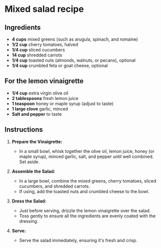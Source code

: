 # Mixed salad recipe


## Ingredients

- **4 cups** mixed greens (such as arugula, spinach, and romaine)
- **1/2 cup** cherry tomatoes, halved
- **1/4 cup** sliced cucumbers
- **14 cup** shredded carrots
- **1/4 cup** toasted nuts (almonds, walnuts, or pecans), optional
- **1/4 cup** crumbled feta or goat cheese, optional


## For the lemon vinaigrette

- **1/4 cup** extra virgin olive oil
- **2 tablespoons** fresh lemon juice
- **1 teaspoon** honey or maple syrup (adjust to taste)
- **1 large clove** garlic, minced
- **Salt and pepper** to taste


## Instructions

1. **Prepare the Vinaigrette:**
   - In a small bowl, whisk together the olive oil, lemon juice, honey (or
     maple syrup), minced garlic, salt, and pepper until well combined. Set
     aside.

2. **Assemble the Salad:**
   - In a large bowl, combine the mixed greens, cherry tomatoes, sliced cucumbers, and shredded carrots.
   - If using, add the toasted nuts and crumbled cheese to the bowl.

3. **Dress the Salad:**
   - Just before serving, drizzle the lemon vinaigrette over the salad.
   - Toss gently to ensure all the ingredients are evenly coated with the dressing.

4. **Serve:**
   - Serve the salad immediately, ensuring it's fresh and crisp.
